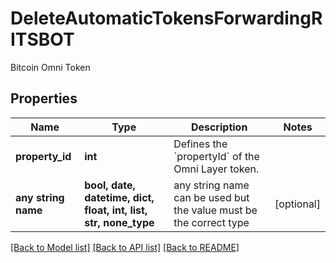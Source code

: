 # DeleteAutomaticTokensForwardingRITSBOT

Bitcoin Omni Token

## Properties
Name | Type | Description | Notes
------------ | ------------- | ------------- | -------------
**property_id** | **int** | Defines the &#x60;propertyId&#x60; of the Omni Layer token. | 
**any string name** | **bool, date, datetime, dict, float, int, list, str, none_type** | any string name can be used but the value must be the correct type | [optional]

[[Back to Model list]](../README.md#documentation-for-models) [[Back to API list]](../README.md#documentation-for-api-endpoints) [[Back to README]](../README.md)


